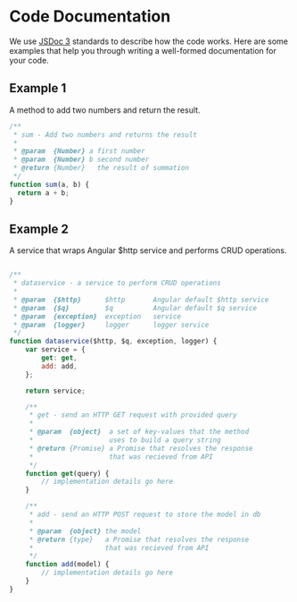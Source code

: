 # Code Documentation
We use [JSDoc 3](http://usejsdoc.org/) standards to describe how the code works. Here are some examples that help you through writing a well-formed documentation for your code.
## Example 1
A method to add two numbers and return the result.
```javascript
/**
 * sum - Add two numbers and returns the result
 *
 * @param  {Number} a first number
 * @param  {Number} b second number
 * @return {Number}   the result of summation
 */
function sum(a, b) {
  return a + b;
}
```
## Example 2
A service that wraps Angular $http service and performs CRUD operations.
```javascript

/**
 * dataservice - a service to perform CRUD operations
 *
 * @param  {$http}      $http       Angular default $http service
 * @param  {$q}         $q          Angular default $q service
 * @param  {exception}  exception   service
 * @param  {logger}     logger      logger service
 */
function dataservice($http, $q, exception, logger) {
    var service = {
        get: get,
        add: add,
    };

    return service;

    /**
     * get - send an HTTP GET request with provided query
     *
     * @param  {object}  a set of key-values that the method
     *                   uses to build a query string
     * @return {Promise} a Promise that resolves the response
     *                   that was recieved from API
     */
    function get(query) {
        // implementation details go here
    }

    /**
     * add - send an HTTP POST request to store the model in db
     *
     * @param  {object} the model
     * @return {type}   a Promise that resolves the response
     *                  that was recieved from API
     */
    function add(model) {
        // implementation details go here
    }
}

```
